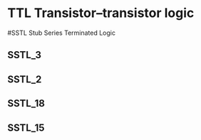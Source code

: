 # TTL Transistor–transistor logic


#SSTL Stub Series Terminated Logic

## SSTL_3
## SSTL_2
## SSTL_18
## SSTL_15 